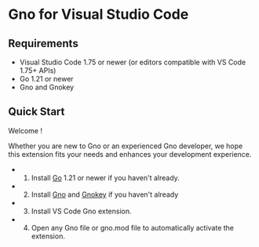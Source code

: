# Gno for Visual Studio Code

## Requirements

- Visual Studio Code 1.75 or newer (or editors compatible with VS Code 1.75+ APIs)
- Go 1.21 or newer
- Gno and Gnokey

## Quick Start

Welcome !

Whether you are new to Gno or an experienced Gno developer, we hope this extension fits your needs and enhances your development experience.

- 1. Install [Go](https://go.dev/) 1.21 or newer if you haven't already.
- 2. Install [Gno](https://docs.gno.land/getting-started/local-setup/installation) and [Gnokey](https://docs.gno.land/getting-started/local-setup/installation) if you haven't already
- 3. Install VS Code Gno extension.
- 4. Open any Gno file or gno.mod file to automatically activate the extension.
